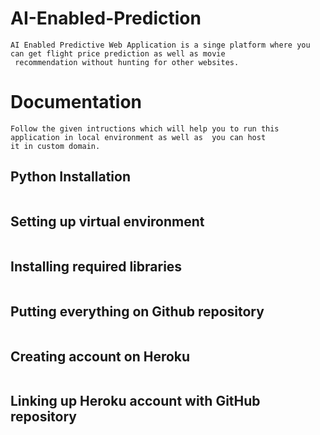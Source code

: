 # AI-Enabled-Prediction
``` 
AI Enabled Predictive Web Application is a singe platform where you can get flight price prediction as well as movie
 recommendation without hunting for other websites.
```

# Documentation
``` 
Follow the given intructions which will help you to run this application in local environment as well as  you can host 
it in custom domain.
```
## Python Installation
``` 
```
## Setting up virtual environment 

```
```
## Installing required libraries 
``` 
```
## Putting everything on Github repository
``` 
```
## Creating account on Heroku 
``` 
```
## Linking up Heroku account with GitHub repository

``` 
```


